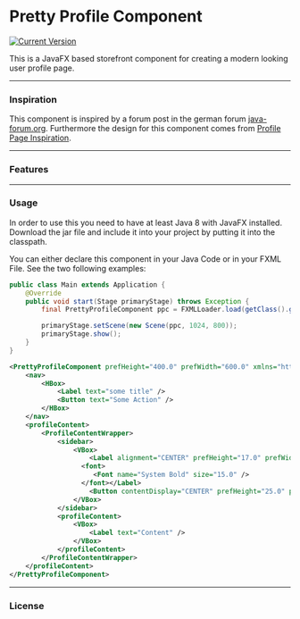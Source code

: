 Pretty Profile Component 
========================
[![Current Version](https://img.shields.io/badge/version-1.0.0-green.svg)](https://github.com/IgorAntun/node-chat)

This is a JavaFX based storefront component for creating a modern looking user profile page.

---
### Inspiration 
This component is inspired by a forum post in the german forum [java-forum.org](https://www.java-forum.org/thema/loesungsvorschlaege-fuer-dieses-coole-control.185844/). 
Furthermore the design for this component comes from [Profile Page Inspiration](https://medium.muz.li/profile-page-inspiration-2152f16bde07).

---
### Features
---
### Usage

In order to use this you need to have at least Java 8 with JavaFX installed. Download the jar file and include it
into your project by putting it into the classpath.

You can either declare this component in your Java Code or in your FXML File. See the two following examples:
```Java
public class Main extends Application {
    @Override
    public void start(Stage primaryStage) throws Exception { 
        final PrettyProfileComponent ppc = FXMLLoader.load(getClass().getResource("/test.fxml"));

        primaryStage.setScene(new Scene(ppc, 1024, 800));
        primaryStage.show();
    }
}
```
```XML
<PrettyProfileComponent prefHeight="400.0" prefWidth="600.0" xmlns="http://javafx.com/javafx/8.0.172-ea" xmlns:fx="http://javafx.com/fxml/1">
    <nav>
        <HBox>
            <Label text="some title" />
            <Button text="Some Action" />
        </HBox>
    </nav>
    <profileContent>
        <ProfileContentWrapper>
            <sidebar>
                <VBox>
                    <Label alignment="CENTER" prefHeight="17.0" prefWidth="248.0" text="Sidebar">
                  <font>
                     <Font name="System Bold" size="15.0" />
                  </font></Label>
                    <Button contentDisplay="CENTER" prefHeight="25.0" prefWidth="239.0" text="Go To Profile" textAlignment="CENTER" />
                </VBox>
            </sidebar>
            <profileContent>
                <VBox>
                    <Label text="Content" />
                </VBox>
            </profileContent>
        </ProfileContentWrapper>
    </profileContent>
</PrettyProfileComponent>
```

---
### License
